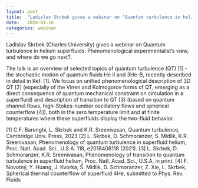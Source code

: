 ```yaml
---
layout: post
title:  "Ladislav Skrbek gives a webinar on 'Quantum turbulence in helium superfluids: Phenomenological experimentalist’s view, and where do we go next?' (4pm UK time)"
date:   2024-01-16
categories: webinar
---
```

Ladislav Skrbek (Charles University) gives a webinar on Quantum turbulence in helium superfluids: Phenomenological experimentalist’s view, and where do we go next?.

The talk is an overview of selected topics of quantum turbulence (QT) [1] - the stochastic motion of quantum fluids He II and 3He-B, recently described in detail in Ref. [1]. We focus on unified phenomenological description of 3D QT [2] (especially of the Vinen and Kolmogorov forms of QT, emerging as a direct consequence of quantum mechanical constraint on circulation in a superfluid) and description of transition to QT [3] (based on quantum channel flows, high-Stokes-number oscillatory flows and spherical counterflow [4]), both in the zero temperature limit and at finite temperatures where these superfluids display the two-fluid behavior.

[1] C.F. Barenghi, L. Skrbek and K.R. Sreenivasan, Quantum turbulence, Cambridge Univ. Press, 2023
[2] L. Skrbek, D. Schmoranzer, S. Midlik, K.R. Sreenivasan, Phenomenology of quantum turbulence in superfluid helium, Proc. Natl. Acad. Sci., U.S.A. 118, e2018406118 (2021).
[3] L. Skrbek, D. Schmoranzer, K.R. Sreenivasan, Phenomenology of transition to quantum turbulence in superfluid helium, Proc. Natl. Acad. Sci., U.S.A, in print.
[4] F. Novotný, Y. Huang, J. Kvorka, Š. Midlik, D. Schmoranzer, Z. Xie, L. Skrbek, Spherical thermal counterflow of superfluid 4He, submitted to Phys. Rev. Fluids
